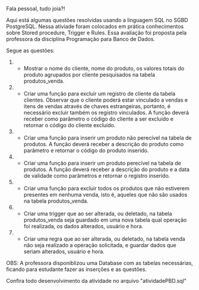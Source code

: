 Fala pessoal, tudo joia?!

Aqui está algumas questões resolvidas usando a linguagem SQL no SGBD PostgreSQL.
Nessa ativiade foram colocados em prática conhecimentos sobre Stored procedure, Trigger e 
Rules. Essa avaliação foi proposta pela professora da disciplina Programação para Banco de Dados.

Segue as questões:

 1) - Mostrar o nome do cliente, nome do produto, os valores totais do produto
agrupados por cliente pesquisados na tabela produtos_venda.

 2) - Criar uma função para excluir um registro de cliente da tabela clientes. Observar
que o cliente poderá estar vinculado a vendas e itens de vendas através de chaves
estrangeiras, portanto, é necessário excluir também os registro vinculados. A função deverá
receber como parâmetro o código do cliente a ser excluído e retornar o código do cliente
excluído.

 3) - Criar uma função para inserir um produto não perecível na tabela de produtos.
A função deverá receber a descrição do produto como parâmetro e retornar o código do
produto inserido.

 4) - Criar uma função para inserir um produto perecível na tabela de produtos. A
função deverá receber a descrição do produto e a data de validade como parâmetros e
retornar o registro inserido.

 5) - Criar uma função para excluir todos os produtos que não estiverem presentes
em nenhuma venda, isto é, aqueles que não são usados na tabela produtos_venda.

 6) - Criar uma trigger que ao ser alterada, ou deletado, na tabela produtos_venda
seja guardado em uma nova tabela qual operação foi realizada, os dados alterados, usuário e
hora.

 7) - Criar uma regra que ao ser alterada, ou deletado, na tabela venda não seja
realizado a operação solicitada, e guardar dados que seriam alterados, usuário e hora.


OBS: A professora disponiblizou uma Database com as tabelas necessárias, ficando 
para estudante fazer as inserções e as questões.

Confira todo desenvolvimento da atividade no arquivo "atividadePBD.sql"

